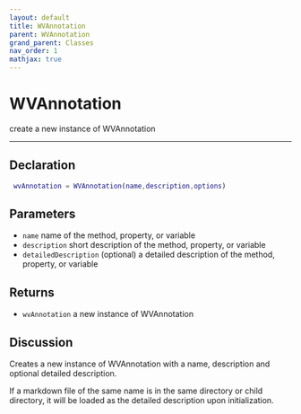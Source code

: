 ```yaml
---
layout: default
title: WVAnnotation
parent: WVAnnotation
grand_parent: Classes
nav_order: 1
mathjax: true
---
```


#  WVAnnotation

create a new instance of WVAnnotation


---

## Declaration
```matlab
 wvAnnotation = WVAnnotation(name,description,options)
```
## Parameters
+ `name`  name of the method, property, or variable
+ `description`  short description of the method, property, or variable
+ `detailedDescription`  (optional) a detailed description of the method, property, or variable

## Returns
+ `wvAnnotation`  a new instance of WVAnnotation

## Discussion

  Creates a new instance of WVAnnotation with a name,
  description and optional detailed description.
 
  If a markdown file of the same name is in the same directory
  or child directory, it will be loaded as the detailed
  description upon initialization.
 
            
